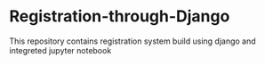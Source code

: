 # Registration-through-Django
This repository contains registration system build using django and integreted jupyter notebook

